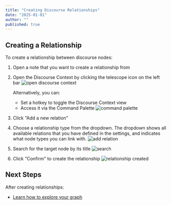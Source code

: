 ```yaml
---
title: "Creating Discourse Relationships"
date: "2025-01-01"
author: ""
published: true
---
```


## Creating a Relationship

To create a relationship between discourse nodes:

1. Open a note that you want to create a relationship from
2. Open the Discourse Context by clicking the telescope icon on the left bar
![open discourse context](https://firebasestorage.googleapis.com/v0/b/firescript-577a2.appspot.com/o/imgs%2Fapp%2Fdiscourse-graphs%2FE10krHZcDM.png?alt=media&token=c1796a9f-7e51-437f-913d-91f5433d9bab)

   Alternatively, you can:
   - Set a hotkey to toggle the Discourse Context view
   - Access it via the Command Palette
   ![command palette](https://firebasestorage.googleapis.com/v0/b/firescript-577a2.appspot.com/o/imgs%2Fapp%2Fdiscourse-graphs%2F5ybScaQISO.png?alt=media&token=2b36f0e7-4247-47b7-a53d-c784dfd4609b)

3. Click "Add a new relation"

4. Choose a relationship type from the dropdown. The dropdown shows all available relations that you have defined in the settings, and indicates what node types you can link with.
![add relation](https://firebasestorage.googleapis.com/v0/b/firescript-577a2.appspot.com/o/imgs%2Fapp%2Fdiscourse-graphs%2FXQsgznWuV2.png?alt=media&token=9442b9fa-0904-4847-8eb8-a5791705c4c5)

5. Search for the target node by its title
![search](https://firebasestorage.googleapis.com/v0/b/firescript-577a2.appspot.com/o/imgs%2Fapp%2Fdiscourse-graphs%2F4NW4UjYDrC.png?alt=media&token=bae307d0-ebec-4e6b-a03d-0943d9d03754)

6. Click "Confirm" to create the relationship
![relationship created](https://firebasestorage.googleapis.com/v0/b/firescript-577a2.appspot.com/o/imgs%2Fapp%2Fdiscourse-graphs%2FK8XAhCqrUL.png?alt=media&token=a559c477-c7f6-4b3e-8b00-ece7da5d4fec)

## Next Steps

After creating relationships:
- [Learn how to explore your graph](./exploring-discourse-graph)
